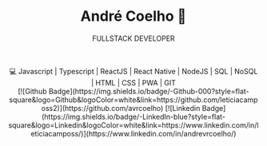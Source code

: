 <center>
  <h1>André Coelho 🚀</h1>
  <p>FULLSTACK DEVELOPER</p>
</center>
<br><br>
<center>
💻 Javascript | Typescript | ReactJS | React Native | NodeJS | SQL | NoSQL | HTML | CSS | PWA | GIT
</center>
<center>
[![Github Badge](https://img.shields.io/badge/-Github-000?style=flat-square&logo=Github&logoColor=white&link=https://github.com/leticiacamposs2)](https://github.com/avrcoelho)
[![Linkedin Badge](https://img.shields.io/badge/-LinkedIn-blue?style=flat-square&logo=Linkedin&logoColor=white&link=https://www.linkedin.com/in/leticiacamposs/)](https://www.linkedin.com/in/andrevrcoelho/)
</center>

